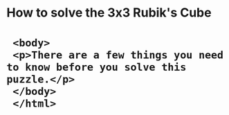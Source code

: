 <!DOCTYPE html>
<html>
     <head>
    <h1>How to solve the 3x3 Rubik's Cube<h1>
     </head>
   
     <body>
     <p>There are a few things you need to know before you solve this puzzle.</p>
     </body>
     </html>    



















